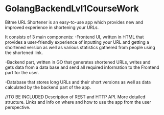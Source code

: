 # GolangBackendLvl1CourseWork
Bitme URL Shortener is an easy-to-use app which provides new and improved experience in shortening your URLs.

It consists of 3 main components:
-Frontend UI, written in HTML that provides a user-friendly experience of inputting your URL and getting a shortened version as well as various statistics gathered from people using the shortened link.

-Backend part, written in GO that generates shortened URLs, writes and gets data from a data base and send all required information to the Frontend part for the user.

-Database that stores long URLs and their short versions as well as data calculated by the backend part of the app.

//TO BE INCLUDED
Description of REST and HTTP API. More detailed structure. Links and info on where and how to use the app from the user perspective.
